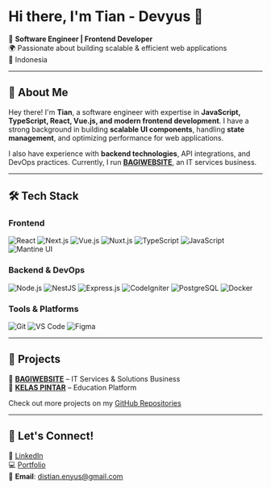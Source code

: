 # Hi there, I'm Tian - Devyus 👋 

🚀 **Software Engineer | Frontend Developer**  
🌍 Passionate about building scalable & efficient web applications  
📍 Indonesia  

---

## 📌 About Me  
Hey there! I'm **Tian**, a software engineer with expertise in **JavaScript, TypeScript, React, Vue.js, and modern frontend development**. I have a strong background in building **scalable UI components**, handling **state management**, and optimizing performance for web applications.  

I also have experience with **backend technologies**, API integrations, and DevOps practices. Currently, I run **[BAGIWEBSITE](https://bagiwebsite.com/)**, an IT services business.  

---

## 🛠 Tech Stack  

### **Frontend**  
![React](https://img.shields.io/badge/-React-61DAFB?style=flat&logo=react&logoColor=black)  ![Next.js](https://img.shields.io/badge/-Next.js-000000?style=flat&logo=next.js&logoColor=white)  ![Vue.js](https://img.shields.io/badge/-Vue.js-35495E?style=flat&logo=vue.js&logoColor=4FC08D)  ![Nuxt.js](https://img.shields.io/badge/-Nuxt.js-00DC82?style=flat&logo=nuxt.js&logoColor=white)  ![TypeScript](https://img.shields.io/badge/-TypeScript-007ACC?style=flat&logo=typescript&logoColor=white)  ![JavaScript](https://img.shields.io/badge/-JavaScript-F7DF1E?style=flat&logo=javascript&logoColor=black)  ![Mantine UI](https://img.shields.io/badge/-Mantine_UI-339AF0?style=flat&logo=mantine&logoColor=white)  

### **Backend & DevOps**  
![Node.js](https://img.shields.io/badge/-Node.js-339933?style=flat&logo=node.js&logoColor=white)  ![NestJS](https://img.shields.io/badge/-NestJS-E0234E?style=flat&logo=nestjs&logoColor=white)  ![Express.js](https://img.shields.io/badge/-Express.js-000000?style=flat&logo=express&logoColor=white)  ![CodeIgniter](https://img.shields.io/badge/-CodeIgniter-EF4223?style=flat&logo=codeigniter&logoColor=white)  ![PostgreSQL](https://img.shields.io/badge/-PostgreSQL-336791?style=flat&logo=postgresql&logoColor=white)  ![Docker](https://img.shields.io/badge/-Docker-2496ED?style=flat&logo=docker&logoColor=white)  

### **Tools & Platforms**  
![Git](https://img.shields.io/badge/-Git-F05032?style=flat&logo=git&logoColor=white) ![VS Code](https://img.shields.io/badge/-VS_Code-007ACC?style=flat&logo=visualstudiocode&logoColor=white) ![Figma](https://img.shields.io/badge/-Figma-F24E1E?style=flat&logo=figma&logoColor=white)

---

## 🚀 Projects  

🔹 **[BAGIWEBSITE](https://bagiwebsite.com/)** – IT Services & Solutions Business  
🔹 **[KELAS PINTAR](https://www.kelaspintar.id/)** – Education Platform  

Check out more projects on my [GitHub Repositories](https://github.com/dystianen)  

---

## 📢 Let's Connect!  

💼 [LinkedIn](https://www.linkedin.com/in/dystianen)  
💻 [Portfolio](https://dystianen.vercel.app/)  
📧 **Email**: distian.enyus@gmail.com  
